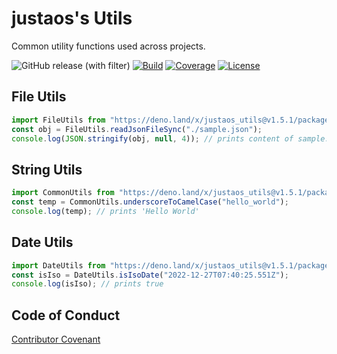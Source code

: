 # justaos's Utils

Common utility functions used across projects.

![GitHub release (with filter)](https://img.shields.io/github/v/release/justaos/utils?label=Release)
[![Build](https://github.com/justaos/utils/workflows/Build/badge.svg)](https://github.com/justaos/utils/actions?workflow=Build)
[![Coverage](https://codecov.io/gh/justaos/utils/branch/main/graph/badge.svg?token=OzlniGFmNp)](https://codecov.io/gh/justaos/utils)
[![License](https://img.shields.io/github/license/justaos/utils.svg?label=License)](/LICENSE)

## File Utils

```js
import FileUtils from "https://deno.land/x/justaos_utils@v1.5.1/packages/file-utils/mod.ts";
const obj = FileUtils.readJsonFileSync("./sample.json");
console.log(JSON.stringify(obj, null, 4)); // prints content of sample.json
```

## String Utils

```js
import CommonUtils from "https://deno.land/x/justaos_utils@v1.5.1/packages/common-utils/mod.ts";
const temp = CommonUtils.underscoreToCamelCase("hello_world");
console.log(temp); // prints 'Hello World'
```

## Date Utils

```js
import DateUtils from "https://deno.land/x/justaos_utils@v1.5.1/packages/date-utils/mod.ts";
const isIso = DateUtils.isIsoDate("2022-12-27T07:40:25.551Z");
console.log(isIso); // prints true
```

## Code of Conduct

[Contributor Covenant](/CODE_OF_CONDUCT.md)

